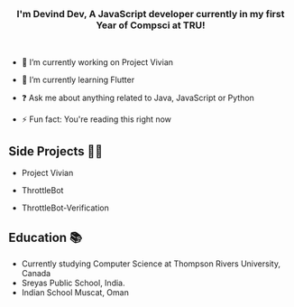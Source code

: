 ### <br><div align="center">I'm Devind Dev, A JavaScript developer currently in my first Year of Compsci at TRU!</div>  
<br>

- 🔭 I’m currently working on Project Vivian  
  

- 🌱 I’m currently learning Flutter   
  

- ❓ Ask me about anything related to Java, JavaScript or Python  
  

- ⚡ Fun fact: You're reading this right now  
  
  
## Side Projects 👨‍💻

- Project Vivian

- ThrottleBot

- ThrottleBot-Verification


## Education 📚

- Currently studying Computer Science at Thompson Rivers University, Canada
- Sreyas Public School, India. 
- Indian School Muscat, Oman
